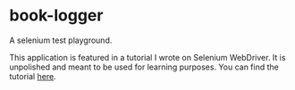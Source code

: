 # book-logger
A selenium test playground.

This application is featured in a tutorial I wrote on Selenium WebDriver. It is unpolished and meant to be used for learning purposes. You can find the tutorial [here](https://github.com/Ted-V/portfolio/blob/main/resources/Selenium_JS_Tutorial/seleniumtut.md).
